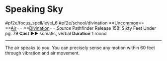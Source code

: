# Speaking Sky
#pf2e/focus_spell/level_6 #pf2e/school/divination 
==[Uncommon](rules/traits/uncommon.md)== ==[Air](rules/traits/air.md)== ==[Divination](rules/traits/divination.md)==
*Source* Pathfinder Release 158: Sixty Feet Under pg. 79
**Cast** ►► somatic, verbal
**Duration** 1 round

---
The air speaks to you. You can precisely sense any motion within 60 feet through vibration and air movement.